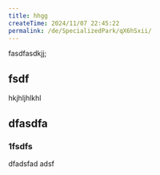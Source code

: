 ```yaml
---
title: hhgg
createTime: 2024/11/07 22:45:22
permalink: /de/SpecializedPark/qX6hSxii/
---
```



fasdfasdkjj;


## fsdf 


hkjhljhlkhl


## dfasdfa 

### 1fsdfs

dfadsfad adsf